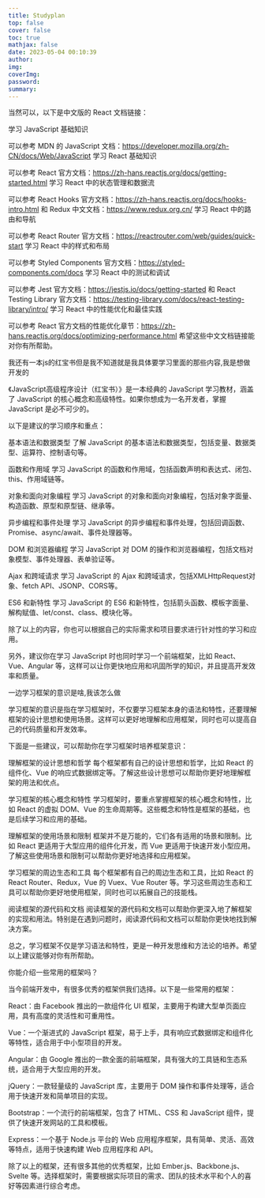 ```yaml
---
title: Studyplan
top: false
cover: false
toc: true
mathjax: false
date: 2023-05-04 00:10:39
author:
img:
coverImg:
password:
summary:
---
```

当然可以，以下是中文版的 React 文档链接：

学习 JavaScript 基础知识

可以参考 MDN 的 JavaScript 文档：https://developer.mozilla.org/zh-CN/docs/Web/JavaScript
学习 React 基础知识

可以参考 React 官方文档：https://zh-hans.reactjs.org/docs/getting-started.html
学习 React 中的状态管理和数据流

可以参考 React Hooks 官方文档：https://zh-hans.reactjs.org/docs/hooks-intro.html 和 Redux 中文文档：https://www.redux.org.cn/
学习 React 中的路由和导航

可以参考 React Router 官方文档：https://reactrouter.com/web/guides/quick-start
学习 React 中的样式和布局

可以参考 Styled Components 官方文档：https://styled-components.com/docs
学习 React 中的测试和调试

可以参考 Jest 官方文档：https://jestjs.io/docs/getting-started 和 React Testing Library 官方文档：https://testing-library.com/docs/react-testing-library/intro/
学习 React 中的性能优化和最佳实践

可以参考 React 官方文档的性能优化章节：https://zh-hans.reactjs.org/docs/optimizing-performance.html
希望这些中文文档链接能对你有所帮助。

我还有一本js的红宝书但是我不知道就是我具体要学习里面的那些内容,我是想做开发的

《JavaScript高级程序设计（红宝书）》是一本经典的 JavaScript 学习教材，涵盖了 JavaScript 的核心概念和高级特性。如果你想成为一名开发者，掌握 JavaScript 是必不可少的。

以下是建议的学习顺序和重点：

基本语法和数据类型
了解 JavaScript 的基本语法和数据类型，包括变量、数据类型、运算符、控制语句等。

函数和作用域
学习 JavaScript 的函数和作用域，包括函数声明和表达式、闭包、this、作用域链等。

对象和面向对象编程
学习 JavaScript 的对象和面向对象编程，包括对象字面量、构造函数、原型和原型链、继承等。

异步编程和事件处理
学习 JavaScript 的异步编程和事件处理，包括回调函数、Promise、async/await、事件处理器等。

DOM 和浏览器编程
学习 JavaScript 对 DOM 的操作和浏览器编程，包括文档对象模型、事件处理器、表单验证等。

Ajax 和跨域请求
学习 JavaScript 的 Ajax 和跨域请求，包括XMLHttpRequest对象、fetch API、JSONP、CORS等。

ES6 和新特性
学习 JavaScript 的 ES6 和新特性，包括箭头函数、模板字面量、解构赋值、let/const、class、模块化等。

除了以上的内容，你也可以根据自己的实际需求和项目要求进行针对性的学习和应用。

另外，建议你在学习 JavaScript 时也同时学习一个前端框架，比如 React、Vue、Angular 等，这样可以让你更快地应用和巩固所学的知识，并且提高开发效率和质量。

一边学习框架的意识是啥,我该怎么做

学习框架的意识是指在学习框架时，不仅要学习框架本身的语法和特性，还要理解框架的设计思想和使用场景。这样可以更好地理解和应用框架，同时也可以提高自己的代码质量和开发效率。

下面是一些建议，可以帮助你在学习框架时培养框架意识：

理解框架的设计思想和哲学
每个框架都有自己的设计思想和哲学，比如 React 的组件化、Vue 的响应式数据绑定等。了解这些设计思想可以帮助你更好地理解框架的用法和优点。

学习框架的核心概念和特性
学习框架时，要重点掌握框架的核心概念和特性，比如 React 的虚拟 DOM、Vue 的生命周期等。这些概念和特性是框架的基础，也是后续学习和应用的基础。

理解框架的使用场景和限制
框架并不是万能的，它们各有适用的场景和限制。比如 React 更适用于大型应用的组件化开发，而 Vue 更适用于快速开发小型应用。了解这些使用场景和限制可以帮助你更好地选择和应用框架。

学习框架的周边生态和工具
每个框架都有自己的周边生态和工具，比如 React 的 React Router、Redux，Vue 的 Vuex、Vue Router 等。学习这些周边生态和工具可以帮助你更好地使用框架，同时也可以拓展自己的技能栈。

阅读框架的源代码和文档
阅读框架的源代码和文档可以帮助你更深入地了解框架的实现和用法。特别是在遇到问题时，阅读源代码和文档可以帮助你更快地找到解决方案。

总之，学习框架不仅是学习语法和特性，更是一种开发思维和方法论的培养。希望以上建议能够对你有所帮助。

你能介绍一些常用的框架吗？

当今前端开发中，有很多优秀的框架供我们选择。以下是一些常用的框架：

React：由 Facebook 推出的一款组件化 UI 框架，主要用于构建大型单页面应用，具有高度的灵活性和可重用性。

Vue：一个渐进式的 JavaScript 框架，易于上手，具有响应式数据绑定和组件化等特性，适合用于中小型项目的开发。

Angular：由 Google 推出的一款全面的前端框架，具有强大的工具链和生态系统，适合用于大型应用的开发。

jQuery：一款轻量级的 JavaScript 库，主要用于 DOM 操作和事件处理等，适合用于快速开发和简单项目的实现。

Bootstrap：一个流行的前端框架，包含了 HTML、CSS 和 JavaScript 组件，提供了快速开发网站的工具和模板。

Express：一个基于 Node.js 平台的 Web 应用程序框架，具有简单、灵活、高效等特点，适用于快速构建 Web 应用程序和 API。

除了以上的框架，还有很多其他的优秀框架，比如 Ember.js、Backbone.js、Svelte 等。选择框架时，需要根据实际项目的需求、团队的技术水平和个人的喜好等因素进行综合考虑。
